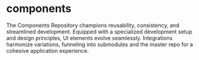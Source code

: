 # components
The Components Repository champions reusability, consistency, and streamlined development. Equipped with a specialized development setup and design principles, UI elements evolve seamlessly. Integrations harmonize variations, funneling into submodules and the master repo for a cohesive application experience.
